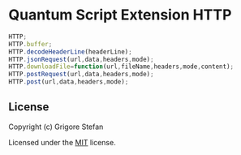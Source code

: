# Quantum Script Extension HTTP

```javascript
HTTP;
HTTP.buffer;
HTTP.decodeHeaderLine(headerLine);
HTTP.jsonRequest(url,data,headers,mode);
HTTP.downloadFile=function(url,fileName,headers,mode,content);
HTTP.postRequest(url,data,headers,mode);
HTTP.post(url,data,headers,mode);
```

## License

Copyright (c) Grigore Stefan

Licensed under the [MIT](LICENSE) license.
